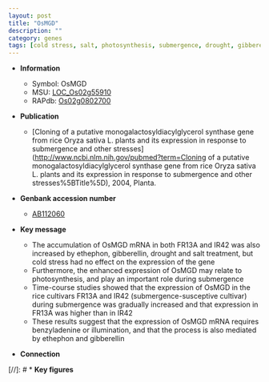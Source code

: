 ```yaml
---
layout: post
title: "OsMGD"
description: ""
category: genes
tags: [cold stress, salt, photosynthesis, submergence, drought, gibberellin]
---
```


* **Information**  
    + Symbol: OsMGD  
    + MSU: [LOC_Os02g55910](http://rice.plantbiology.msu.edu/cgi-bin/ORF_infopage.cgi?orf=LOC_Os02g55910)  
    + RAPdb: [Os02g0802700](http://rapdb.dna.affrc.go.jp/viewer/gbrowse_details/irgsp1?name=Os02g0802700)  

* **Publication**  
    + [Cloning of a putative monogalactosyldiacylglycerol synthase gene from rice Oryza sativa L. plants and its expression in response to submergence and other stresses](http://www.ncbi.nlm.nih.gov/pubmed?term=Cloning of a putative monogalactosyldiacylglycerol synthase gene from rice Oryza sativa L. plants and its expression in response to submergence and other stresses%5BTitle%5D), 2004, Planta.

* **Genbank accession number**  
    + [AB112060](http://www.ncbi.nlm.nih.gov/nuccore/AB112060)

* **Key message**  
    + The accumulation of OsMGD mRNA in both FR13A and IR42 was also increased by ethephon, gibberellin, drought and salt treatment, but cold stress had no effect on the expression of the gene
    + Furthermore, the enhanced expression of OsMGD may relate to photosynthesis, and play an important role during submergence
    + Time-course studies showed that the expression of OsMGD in the rice cultivars FR13A and IR42 (submergence-susceptive cultivar) during submergence was gradually increased and that expression in FR13A was higher than in IR42
    + These results suggest that the expression of OsMGD mRNA requires benzyladenine or illumination, and that the process is also mediated by ethephon and gibberellin

* **Connection**  

[//]: # * **Key figures**  


